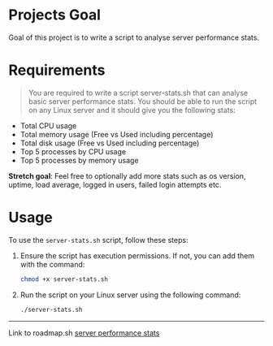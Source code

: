 # Projects Goal

Goal of this project is to write a script to analyse server performance stats.


# Requirements

>You are required to write a script server-stats.sh that can analyse basic server performance stats. You should be able to run the script on any Linux server and it should give you the following stats:

- Total CPU usage
- Total memory usage (Free vs Used including percentage)
- Total disk usage (Free vs Used including percentage)
- Top 5 processes by CPU usage
- Top 5 processes by memory usage
 

**Stretch goal**: Feel free to optionally add more stats such as os version, uptime, load average, logged in users, failed login attempts etc.

# Usage

To use the `server-stats.sh` script, follow these steps:

1. Ensure the script has execution permissions. If not, you can add them with the command:
    ```sh
    chmod +x server-stats.sh
    ```

2. Run the script on your Linux server using the following command:
    ```sh
    ./server-stats.sh
    ```

---
Link to roadmap.sh [server performance stats](https://roadmap.sh/projects/server-stats)

